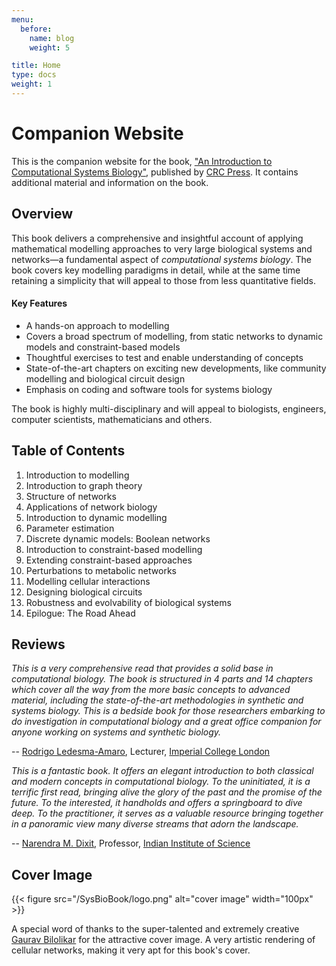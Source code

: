```yaml
---
menu:
  before:
    name: blog
    weight: 5

title: Home
type: docs
weight: 1
---
```


# Companion Website

This is the companion website for the book, ["An Introduction to Computational Systems Biology"](https://www.routledge.com/An-Introduction-to-Computational-Systems-Biology-Systems-level-Modelling/Raman/p/book/9781138597327), published by [CRC Press](https://www.routledge.com/). It contains additional material and information on the book.


## Overview

This book delivers a comprehensive and insightful account of applying mathematical modelling approaches to very large biological systems and networks—a fundamental aspect of _computational systems biology_. The book covers key modelling paradigms in detail, while at the same time retaining a simplicity that will appeal to those from less quantitative fields. 


#### Key Features
 - A hands-on approach to modelling
 - Covers a broad spectrum of modelling, from static networks to dynamic models and constraint-based models
 - Thoughtful exercises to test and enable understanding of concepts
 - State-of-the-art chapters on exciting new developments, like community modelling and biological circuit design
 - Emphasis on coding and software tools for systems biology


The book is highly multi-disciplinary and will appeal to biologists, engineers, computer scientists, mathematicians and others.

## Table of Contents

1. Introduction to modelling
2. Introduction to graph theory
3. Structure of networks
4. Applications of network biology
5. Introduction to dynamic modelling
6. Parameter estimation
7. Discrete dynamic models: Boolean networks
8. Introduction to constraint-based modelling
9. Extending constraint-based approaches
10. Perturbations to metabolic networks
11. Modelling cellular interactions
12. Designing biological circuits
13. Robustness and evolvability of biological systems
14. Epilogue: The Road Ahead


## Reviews


_This is a very comprehensive read that provides a solid base in computational biology. The book is structured in 4 parts and 14 chapters which cover all the way from the more basic concepts to advanced material, including the state-of-the-art methodologies in synthetic and systems biology. This is a bedside book for those researchers embarking to do investigation in computational biology and a great office companion for anyone working on systems and synthetic biology._

-- [Rodrigo Ledesma-Amaro](https://www.imperial.ac.uk/people/r.ledesma-amaro), Lecturer, [Imperial College London](https://www.imperial.ac.uk/)

_This is a fantastic book.  It offers an elegant introduction to both classical and modern concepts in computational biology.  To the uninitiated, it is a terrific first read, bringing alive the glory of the past and the promise of the future.  To the interested, it handholds and offers a springboard to dive deep.  To the practitioner, it serves as a valuable resource bringing together in a panoramic view many diverse streams that adorn the landscape._

-- [Narendra M. Dixit](https://chemeng.iisc.ac.in/chemeweb/faculty_narendra.htm), Professor, [Indian Institute of Science](https://www.iisc.ac.in/)


## Cover Image

<!-- ![](/SysBioBook/logo.png "This is the title attribute {width='100' height='75' style='border: 1px solid red;`}")   -->

{{< figure src="/SysBioBook/logo.png" alt="cover image" width="100px" >}}



A special word of thanks to the super-talented and extremely creative [Gaurav Bilolikar](https://twitter.com/gbilolikar) for the attractive cover image. A very artistic rendering of cellular networks, making it very apt for this book's cover.

